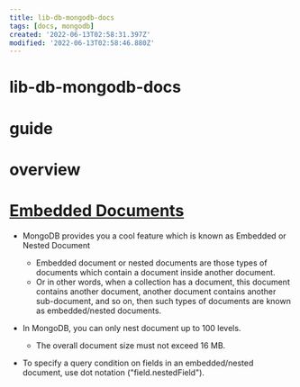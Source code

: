 ```yaml
---
title: lib-db-mongodb-docs
tags: [docs, mongodb]
created: '2022-06-13T02:58:31.397Z'
modified: '2022-06-13T02:58:46.880Z'
---
```


# lib-db-mongodb-docs

# guide

# overview

# [Embedded Documents](https://www.geeksforgeeks.org/mongodb-embedded-documents/)
- MongoDB provides you a cool feature which is known as Embedded or Nested Document
  - Embedded document or nested documents are those types of documents which contain a document inside another document. 
  - Or in other words, when a collection has a document, this document contains another document, another document contains another sub-document, and so on, then such types of documents are known as embedded/nested documents. 
- In MongoDB, you can only nest document up to 100 levels.
  - The overall document size must not exceed 16 MB.

- To specify a query condition on fields in an embedded/nested document, use dot notation ("field.nestedField").
